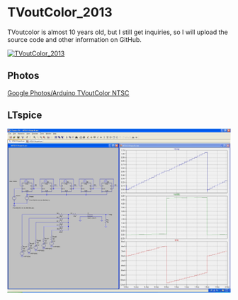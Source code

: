 # TVoutColor_2013
TVoutcolor is almost 10 years old, but I still get inquiries, so I will upload the source code and other information on GitHub.

[![TVoutColor_2013](https://user-images.githubusercontent.com/115850093/195992344-bcfd0d0c-f82c-4e6f-9f9c-58bd37e16beb.jpg)](https://youtu.be/ysMUZaUsUp0)

## Photos
[Google Photos/Arduino TVoutColor NTSC](https://photos.app.goo.gl/aseyYi4QsXeoAjxZA)

## LTspice
![LTspice](./NTSC13typeA.jpg)


